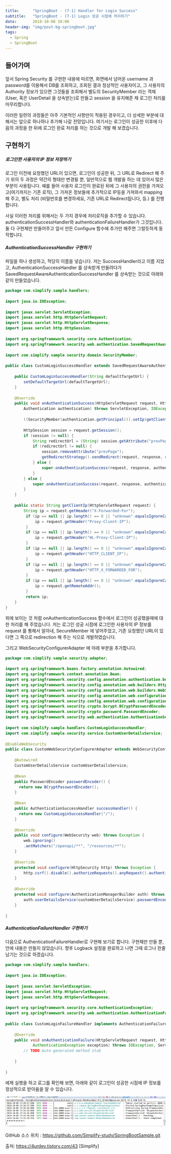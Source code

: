 ```yaml
---
title:      "SpringBoot - (7-1) Handler for Login Success"
subtitle:   "SpringBoot - (7-1) Login 성공 시점에 처리하기"
date:       2018-10-08 10:00
header-img: "img/post-bg-springboot.jpg"
tags:
  - Spring
  - SpringBoot
---
```


## 들어가며

앞서 Spring Security 를 구현한 내용에 따르면, 화면에서 넘어온 username 과 password를 이용해서 DB를 조회하고, 조회된 결과 정상적인 사용자이고, 그 사용자의 Authority 정보가 있으면 그것들을 조회해서 별도의 SecurityMember 라는 객체(User, 혹은 UserDetail 을 상속받는)로 만들고 session 을 유지해준 채 로그인 처리를 마무리합니다.

이러한 일련의 과정들은 아주 기본적인 사항만이 적용된 경우이고, 더 상세한 부분에 대해서는 앞으로 하나하나 추가해 나갈 전망입니다. 여기서는 로그인이 성공한 이후에 다음의 과정을 한 뒤에 로그인 완료 처리를 하는 것으로 개발 해 보겠습니다. 

## 구현하기

##### 로그인한 사용자의 IP 정보 저장하기

로그인 이전에 요청했던 URL이 있으면, 로그인이 성공한 뒤, 그 URL로 Redirect 해 주기
위의 두 과정은 약간의 형태만 변경될 뿐, 일반적으로 웹 개발을 하는 데 있어서 많은 부분이 사용됩니다. 예를 들어 사용자 로그인이 완료된 뒤에 그 사용자의 권한을 가져오고(여기까지는 기존 로직), 그 가져온 정보들에 추가적으로 IP등을 가져와서 mapping 해 주고, 별도 처리 (비밀번호를 변경하세요, 기존 URL로 Redirect됩니다, 등.) 를 진행합니다.

사실 이러한 처리를 위해서는 두 가지 경우에 처리로직을 추가할 수 있습니다. authenticationSuccessHandler와 authenticationFailureHandler가 그것입니다. 둘 다 구현체만 만들어주고 앞서 만든 Configure 함수에 추가만 해주면 그럴듯하게 동작합니다. 

##### AuthenticationSuccessHandler 구현하기

파일을 하나 생성하고, 적당히 이름을 넣습니다. 저는 SuccessHandler라고 이름 지었고, AuthenticationSuccessHandler 를 상속받게 만들려다가 SavedRequestAwareAuthenticationSuccessHandler 를 상속받는 것으로 아래와 같이 만들었습니다. 

```java
package com.simplify.sample.handlers;
 
import java.io.IOException;
 
import javax.servlet.ServletException;
import javax.servlet.http.HttpServletRequest;
import javax.servlet.http.HttpServletResponse;
import javax.servlet.http.HttpSession;
 
import org.springframework.security.core.Authentication;
import org.springframework.security.web.authentication.SavedRequestAwareAuthenticationSuccessHandler;
 
import com.simplify.sample.security.domain.SecurityMember;
 
public class CustomLoginSuccessHandler extends SavedRequestAwareAuthenticationSuccessHandler {
 
    public CustomLoginSuccessHandler(String defaultTargetUrl) {
        setDefaultTargetUrl(defaultTargetUrl);
    }
    
    @Override
    public void onAuthenticationSuccess(HttpServletRequest request, HttpServletResponse response, 
        Authentication authentication) throws ServletException, IOException {
        
        ((SecurityMember)authentication.getPrincipal()).setIp(getClientIp(request));
        
        HttpSession session = request.getSession();
        if (session != null) {
            String redirectUrl = (String) session.getAttribute("prevPage");
            if (redirectUrl != null) {
                session.removeAttribute("prevPage");
                getRedirectStrategy().sendRedirect(request, response, redirectUrl);
            } else {
                super.onAuthenticationSuccess(request, response, authentication);
            }
        } else {
            super.onAuthenticationSuccess(request, response, authentication);
        }
    }
    
    public static String getClientIp(HttpServletRequest request) {
        String ip = request.getHeader("X-Forwarded-For");
         if (ip == null || ip.length() == 0 || "unknown".equalsIgnoreCase(ip)) {
             ip = request.getHeader("Proxy-Client-IP");
         }
         if (ip == null || ip.length() == 0 || "unknown".equalsIgnoreCase(ip)) {
             ip = request.getHeader("WL-Proxy-Client-IP");
         }
         if (ip == null || ip.length() == 0 || "unknown".equalsIgnoreCase(ip)) {
             ip = request.getHeader("HTTP_CLIENT_IP");
         }
         if (ip == null || ip.length() == 0 || "unknown".equalsIgnoreCase(ip)) {
             ip = request.getHeader("HTTP_X_FORWARDED_FOR");
         }
         if (ip == null || ip.length() == 0 || "unknown".equalsIgnoreCase(ip)) {
             ip = request.getRemoteAddr();
         }
         return ip;
    }
}
```

위에 보이는 것 처럼 onAuthenticationSuccess 함수에서 로그인이 성공했을때에 대한 처리를 해 주었습니다. 저는 로그인 성공 시점에 로그인한 사용자의 IP 정보를 request 를 통해서 알아내, SecureMember 에 넣어주었고, 기존 요청했던 URL이  있다면 그 쪽으로 redirection 해 주는 식으로 개발하였습니다. 

그리고 WebSecurityConfigurerAdapter 에 아래 부분을 추가합니다. 

```java
package com.simplify.sample.security.adapter;
 
import org.springframework.beans.factory.annotation.Autowired;
import org.springframework.context.annotation.Bean;
import org.springframework.security.config.annotation.authentication.builders.AuthenticationManagerBuilder;
import org.springframework.security.config.annotation.web.builders.HttpSecurity;
import org.springframework.security.config.annotation.web.builders.WebSecurity;
import org.springframework.security.config.annotation.web.configuration.EnableWebSecurity;
import org.springframework.security.config.annotation.web.configuration.WebSecurityConfigurerAdapter;
import org.springframework.security.crypto.bcrypt.BCryptPasswordEncoder;
import org.springframework.security.crypto.password.PasswordEncoder;
import org.springframework.security.web.authentication.AuthenticationSuccessHandler;
 
import com.simplify.sample.handlers.CustomLoginSuccessHandler;
import com.simplify.sample.security.service.CustomUserDetailsService;
 
@EnableWebSecurity
public class CustomWebSecurityConfigurerAdapter extends WebSecurityConfigurerAdapter {
    
    @Autowired
    CustomUserDetailsService customUserDetailsService;
 
    @Bean
    public PasswordEncoder passwordEncoder() {
      return new BCryptPasswordEncoder();
    }
    
    @Bean
    public AuthenticationSuccessHandler successHandler() {
      return new CustomLoginSuccessHandler("/");
    }
    
    @Override
    public void configure(WebSecurity web) throws Exception {
        web.ignoring()
        .antMatchers("/openapi/**", "/resources/**");
    }
    
    @Override
    protected void configure(HttpSecurity http) throws Exception {
        http.csrf().disable().authorizeRequests().anyRequest().authenticated().and().formLogin().successHandler(successHandler());
    }
 
    @Override
    protected void configure(AuthenticationManagerBuilder auth) throws Exception {
        auth.userDetailsService(customUserDetailsService).passwordEncoder(passwordEncoder());
    }
 
}
```

##### AuthenticationFailureHandler 구현하기

다음으로 AuthenticationFailureHandler로 구현해 보기로 합니다. 구현채만 만들 뿐, 안에 내용은 만들지 않았습니다. 향후 Logback 설정을 완료하고 나면 그때 로그나 한줄 남기는 것으로 하겠습니다. 

```java
package com.simplify.sample.handlers;
 
import java.io.IOException;
 
import javax.servlet.ServletException;
import javax.servlet.http.HttpServletRequest;
import javax.servlet.http.HttpServletResponse;
 
import org.springframework.security.core.AuthenticationException;
import org.springframework.security.web.authentication.AuthenticationFailureHandler;
 
public class CustomLoginFailureHandler implements AuthenticationFailureHandler {
 
    @Override
    public void onAuthenticationFailure(HttpServletRequest request, HttpServletResponse response,
            AuthenticationException exception) throws IOException, ServletException {
        // TODO Auto-generated method stub
 
    }
 
}
```

에제 실행을 하고 로그를 확인해 보면, 아래와 같이 로그인이 성공한 시점에 IP 정보를 정상적으로 받아옴을 알 수 있습니다. 

![](/img/post/2018-10-08-spring-boot-07-1-login-success-handler/spring-boot-07-1-login-success-handler-00001.png)



GitHub 소스 위치 : https://github.com/Simplify-study/SpringBootSample.git

출처: https://4urdev.tistory.com/43 [Simplify]
